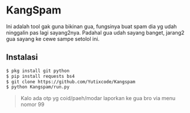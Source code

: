 # KangSpam
Ini adalah tool gak guna bikinan gua, fungsinya buat spam dia yg udah ninggalin pas lagi sayang2nya.
Padahal gua udah sayang banget, jarang2 gua sayang ke cewe sampe setolol ini.

## Instalasi
```bash
$ pkg install git python
$ pip install requests bs4
$ git clone https://github.com/Yutixcode/Kangspam
$ python Kangspam/run.py
```

> Kalo ada otp yg coid/paeh/modar laporkan ke gua bro via menu nomor 99
